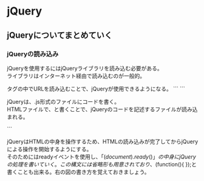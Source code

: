 # jQuery
## jQueryについてまとめていく
### jQueryの読み込み
jQueryを使用するにはjQueryライブラリを読み込む必要がある。  
ライブラリはインターネット経由で読み込むのが一般的。  
<head>タグの中でURLを読み込むことで、jQueryが使用できるようになる。
```
<head>
 
  <script src="https://ajax.googleapis.com/ajax/libs/jquery/2.1.4/jquery.min.js"></script>
  
</head>
```
   
jQueryは、.js形式のファイルにコードを書く。  
HTMLファイルで、<script src="ファイルのURL"></script>と書くことで、jQueryのコードを記述するファイルが読み込まれる。   
<script>はCSSファイルの読み込みのように<head>タグの中にも書けるが、</body>の直前に書くことで、WEBページの表示速度をより早めることが出来る。
```
<body>
  <script src="script.js"></script>
</body>
```
  
jQueryはHTMLの中身を操作するため、HTMLの読み込みが完了してからjQueryによる操作を開始するようにする。    
そのためにはreadyイベントを使用し、「$(document).ready()」の中身にjQueryの処理を書いていく。  
この構文には省略形も用意されており、$(function(){ });と書くことも出来る。右の図の書き方を覚えておきましょう。
